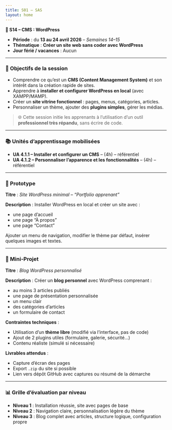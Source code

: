 ```yaml
---
title: S01 – SAS 
layout: home
---
```


**📅 S14 – CMS : WordPress**

- **Période** : du **13 au 24 avril 2026** – *Semaines 14–15*
- **Thématique** : **Créer un site web sans coder avec WordPress**
- **Jour férié / vacances** : Aucun

---

### 🧭 Objectifs de la session

* Comprendre ce qu’est un **CMS (Content Management System)** et son intérêt dans la création rapide de sites.
* Apprendre à **installer et configurer WordPress en local** (avec XAMPP/MAMP).
* Créer un **site vitrine fonctionnel** : pages, menus, catégories, articles.
* Personnaliser un thème, ajouter des **plugins simples**, gérer les médias.

> 🌐 Cette session initie les apprenants à l’utilisation d’un outil **professionnel très répandu**, sans écrire de code.

---

### 📚 Unités d’apprentissage mobilisées

* **UA 4.1.1 – Installer et configurer un CMS** – (4h) – référentiel
* **UA 4.1.2 – Personnaliser l’apparence et les fonctionnalités** – (4h) – référentiel

---

### 🧩 Prototype

**Titre** : *Site WordPress minimal – “Portfolio apprenant”*

**Description** :
Installer WordPress en local et créer un site avec :

* une page d’accueil
* une page “À propos”
* une page “Contact”

Ajouter un menu de navigation, modifier le thème par défaut, insérer quelques images et textes.

---

### 🧪 Mini-Projet

**Titre** : *Blog WordPress personnalisé*

**Description** :
Créer un **blog personnel** avec WordPress comprenant :

* au moins 3 articles publiés
* une page de présentation personnalisée
* un menu clair
* des catégories d’articles
* un formulaire de contact

**Contraintes techniques** :

* Utilisation d’un **thème libre** (modifié via l’interface, pas de code)
* Ajout de 2 plugins utiles (formulaire, galerie, sécurité…)
* Contenu réaliste (simulé si nécessaire)

**Livrables attendus** :

* Capture d’écran des pages
* Export `.zip` du site si possible
* Lien vers dépôt GitHub avec captures ou résumé de la démarche

---

### 📊 Grille d’évaluation par niveau

* **Niveau 1** : Installation réussie, site avec pages de base
* **Niveau 2** : Navigation claire, personnalisation légère du thème
* **Niveau 3** : Blog complet avec articles, structure logique, configuration propre
